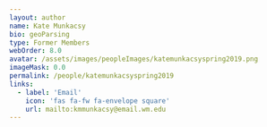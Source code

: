 ```yaml
---
layout: author
name: Kate Munkacsy
bio: geoParsing
type: Former Members
webOrder: 8.0
avatar: /assets/images/peopleImages/katemunkacsyspring2019.png
imageMask: 0.0
permalink: /people/katemunkacsyspring2019
links:
  - label: 'Email'
    icon: 'fas fa-fw fa-envelope square'
    url: mailto:kmmunkacsy@email.wm.edu
---
```


